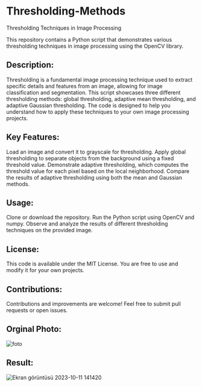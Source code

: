 # Thresholding-Methods
Thresholding Techniques in Image Processing

This repository contains a Python script that demonstrates various thresholding techniques in image processing using the OpenCV library.

## Description:

Thresholding is a fundamental image processing technique used to extract specific details and features from an image, allowing for image classification and segmentation.
This script showcases three different thresholding methods: global thresholding, adaptive mean thresholding, and adaptive Gaussian thresholding.
The code is designed to help you understand how to apply these techniques to your own image processing projects.

## Key Features:

Load an image and convert it to grayscale for thresholding.
Apply global thresholding to separate objects from the background using a fixed threshold value.
Demonstrate adaptive thresholding, which computes the threshold value for each pixel based on the local neighborhood.
Compare the results of adaptive thresholding using both the mean and Gaussian methods.

## Usage:

Clone or download the repository.
Run the Python script using OpenCV and numpy.
Observe and analyze the results of different thresholding techniques on the provided image.

## License:
This code is available under the MIT License. You are free to use and modify it for your own projects.

## Contributions:
Contributions and improvements are welcome! Feel free to submit pull requests or open issues.

## Orginal Photo:
![foto](https://github.com/Prometheussx/Thresholding-Methods/assets/54312783/814395c7-2275-4efd-94a9-8c4d32c7fdda)

## Result:
![Ekran görüntüsü 2023-10-11 141420](https://github.com/Prometheussx/Thresholding-Methods/assets/54312783/4b4cce36-8501-4787-9644-ba18ecc1085d)


